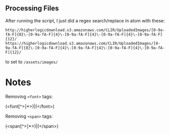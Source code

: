 ## Processing Files

After running the script, I just did a regex search/replace in atom with these:

    http://higherlogicdownload.s3.amazonaws.com/CLIR/UploadedImages/[0-9a-fA-F]{8}\-[0-9a-fA-F]{4}\-[0-9a-fA-F]{4}\-[0-9a-fA-F]{4}\-[0-9a-fA-F]{12}/
    https://higherlogicdownload.s3.amazonaws.com/CLIR/UploadedImages/[0-9a-fA-F]{8}\-[0-9a-fA-F]{4}\-[0-9a-fA-F]{4}\-[0-9a-fA-F]{4}\-[0-9a-fA-F]{12}/

to set to `/assets/images/`


# Notes

Removing `<font>` tags:

(<font[^>]*>)|(<\/font>)

Removing `<span>` tags:

(<span[^>]*>)|(<\/span>)
